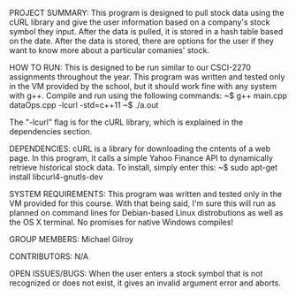 PROJECT SUMMARY:
This program is designed to pull stock data using the cURL library and give the user information based on a company's stock symbol they
input. After the data is pulled, it is stored in a hash table based on the date. After the data is stored, there are options for the 
user if they want to know more about a particular comanies' stock.

HOW TO RUN:
This is designed to be run similar to our CSCI-2270 assignments throughout the year. This program was written and tested only in the VM
provided by the school, but it should work fine with any system with g++. Compile and run using the following commands:
~$ g++ main.cpp dataOps.cpp -lcurl -std=c++11
~$ ./a.out

The "-lcurl" flag is for the cURL library, which is explained in the dependencies section.

DEPENDENCIES:
cURL is a library for downloading the cntents of a web page. In this program, it calls a simple Yahoo Finance API to dynamically retrieve 
historical stock data. To install, simply enter this:
~$ sudo apt-get install libcurl4-gnutls-dev

SYSTEM REQUIREMENTS:
This program was written and tested only in the VM provided for this course. With that being said, I'm sure this will run as planned on
command lines for Debian-based Linux distrobutions as well as the OS X terminal. No promises for native Windows compiles!

GROUP MEMBERS:
Michael Gilroy

CONTRIBUTORS:
N/A

OPEN ISSUES/BUGS:
When the user enters a stock symbol that is not recognized or does not exist, it gives an invalid argument error and aborts.
